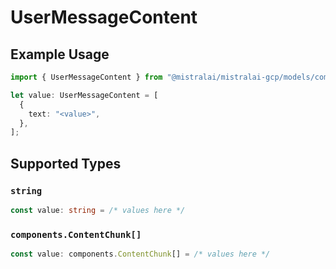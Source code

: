 # UserMessageContent

## Example Usage

```typescript
import { UserMessageContent } from "@mistralai/mistralai-gcp/models/components";

let value: UserMessageContent = [
  {
    text: "<value>",
  },
];
```

## Supported Types

### `string`

```typescript
const value: string = /* values here */
```

### `components.ContentChunk[]`

```typescript
const value: components.ContentChunk[] = /* values here */
```

